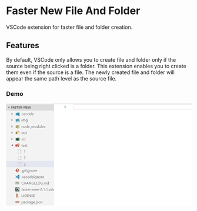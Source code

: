 # Faster New File And Folder

VSCode extension for faster file and folder creation.

## Features

By default, VSCode only allows you to create file and folder only if the source being right clicked is a folder. This extension enables you to create them even if the source is a file. The newly created file and folder will appear the same path level as the source file.

### Demo

![Extension demo](images/demo.gif)
